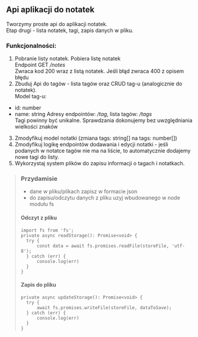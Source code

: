 ## Api aplikacji do notatek
Tworzymy proste api do aplikacji notatek.  
Etap drugi - lista notatek, tagi, zapis danych w pliku.

### Funkcjonalności:  
1. Pobranie listy notatek.
Pobiera listę notatek  
Endpoint GET */notes*  
Zwraca kod 200 wraz z listą notatek. Jeśli błąd zwraca 400 z opisem błędu
2. Zbuduj Api do tagów - lista tagów oraz CRUD tag-u (analogicznie do notatek).  
Model tag-u:
- id: number
- name: string
Adresy endpointów: */tag*, lista tagów: */tags*  
Tagi powinny być unikalne. Sprawdzania dokonujemy bez uwzględniania wielkości znaków  
3. Zmodyfikuj model notatki (zmiana tags: string[] na tags: number[])
4. Zmodyfikuj logikę endpointów dodawania i edycji notatki - jeśli podanych w notatce tagów nie ma na liście, to automatycznie dodajemy nowe tagi do listy.
5. Wykorzystaj system plików do zapisu informacji o tagach i notatkach.  

> ### Przydamisie
> - dane w pliku/plikach zapisz w formacie json
> - do zapisu/odczytu danych z pliku uzyj wbudowanego w node modułu fs  
> #### Odczyt z pliku
> ```
> import fs from 'fs';
> private async readStorage(): Promise<void> {
>   try {
>       const data = await fs.promises.readFile(storeFile, 'utf-8');
>   } catch (err) {
>       console.log(err)
>   }
> }
> ```
> #### Zapis do pliku
>```
>private async updateStorage(): Promise<void> {
>   try {
>       await fs.promises.writeFile(storeFile, dataToSave);
>   } catch (err) {
>       console.log(err)
>   }
>}
>
